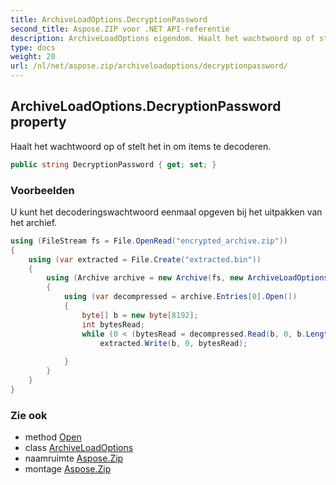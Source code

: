 ```yaml
---
title: ArchiveLoadOptions.DecryptionPassword
second_title: Aspose.ZIP voor .NET API-referentie
description: ArchiveLoadOptions eigendom. Haalt het wachtwoord op of stelt het in om items te decoderen.
type: docs
weight: 20
url: /nl/net/aspose.zip/archiveloadoptions/decryptionpassword/
---
```

## ArchiveLoadOptions.DecryptionPassword property

Haalt het wachtwoord op of stelt het in om items te decoderen.

```csharp
public string DecryptionPassword { get; set; }
```

### Voorbeelden

U kunt het decoderingswachtwoord eenmaal opgeven bij het uitpakken van het archief.

```csharp
using (FileStream fs = File.OpenRead("encrypted_archive.zip"))
{
    using (var extracted = File.Create("extracted.bin"))
    {
        using (Archive archive = new Archive(fs, new ArchiveLoadOptions() { DecryptionPassword = "p@s$" }))
        {
            using (var decompressed = archive.Entries[0].Open())
            {
                byte[] b = new byte[8192];
                int bytesRead;
                while (0 < (bytesRead = decompressed.Read(b, 0, b.Length)))
                    extracted.Write(b, 0, bytesRead);
                
            }
        }
    }
}
```

### Zie ook

* method [Open](../../archiveentry/open/)
* class [ArchiveLoadOptions](../)
* naamruimte [Aspose.Zip](../../archiveloadoptions/)
* montage [Aspose.Zip](../../../)



